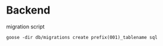 # Backend

migration script 
```dockerignore
goose -dir db/migrations create prefix(001)_tablename sql
```
